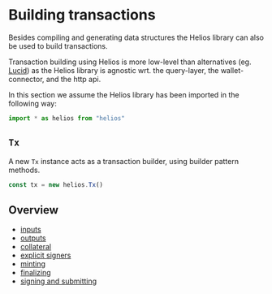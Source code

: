 # Building transactions

Besides compiling and generating data structures the Helios library can also be used to build transactions.

Transaction building using Helios is more low-level than alternatives (eg. [Lucid](https://github.com/spacebudz/lucid)) as the Helios library is agnostic wrt. the query-layer, the wallet-connector, and the http api.

In this section we assume the Helios library has been imported in the following way:

```js
import * as helios from "helios"
```

## `Tx`

A new `Tx` instance acts as a transaction builder, using builder pattern methods.

```js
const tx = new helios.Tx()
```

## Overview

  * [inputs](./inputs.md)
  * [outputs](./outputs.md)
  * [collateral](./collateral.md)
  * [explicit signers](./signers.md)
  * [minting](./minting.md)
  * [finalizing](./finalizing.md)
  * [signing and submitting](./signing-and-submitting.md)